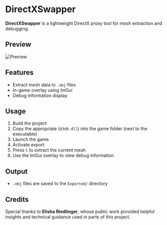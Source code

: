 # DirectXSwapper

**DirectXSwapper** is a lightweight DirectX proxy tool for mesh extraction and debugging.

## Preview

![Preview](https://github.com/IlanVinograd/DirectXSwapper/blob/main/Img/Animation3.gif)

## Features

- Extract mesh data to `.obj` files  
- In-game overlay using ImGui  
- Debug information display

## Usage

1. Build the project
2. Copy the appropriate (`d3d9.dll`) into the game folder (next to the executable)
3. Launch the game
4. Activate export
5. Press `C` to extract the current mesh
6. Use the ImGui overlay to view debug information

## Output

- `.obj` files are saved to the `Exported/` directory

## Credits

Special thanks to **Elisha Riedlinger**, whose public work provided helpful insights and technical guidance used in parts of this project.
